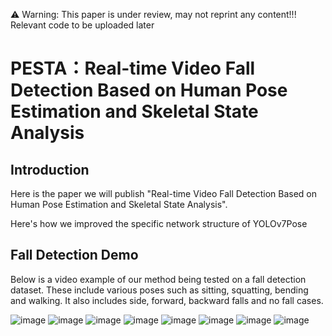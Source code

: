 ⚠ Warning: This paper is under review, may not reprint any content!!!
Relevant code to be uploaded later
# PESTA：Real-time Video Fall Detection Based on Human Pose Estimation and Skeletal State Analysis

## Introduction
Here is the paper we will publish "Real-time Video Fall Detection Based on Human Pose Estimation and Skeletal State Analysis". 

Here's how we improved the specific network structure of YOLOv7Pose

## Fall Detection Demo
Below is a video example of our method being tested on a fall detection dataset. These include various poses such as sitting, squatting, bending and walking. It also includes side, forward, backward falls and no fall cases.

![image](https://github.com/xgli411/PESTA/blob/main/test1.gif)
![image](https://github.com/xgli411/PESTA/blob/main/test2.gif)
![image](https://github.com/xgli411/PESTA/blob/main/test3.gif)
![image](https://github.com/xgli411/PESTA/blob/main/test4.gif)
![image](https://github.com/xgli411/PESTA/blob/main/test5.gif)
![image](https://github.com/xgli411/PESTA/blob/main/test6.gif)
![image](https://github.com/xgli411/PESTA/blob/main/test7.gif)
![image](https://github.com/xgli411/PESTA/blob/main/test8.gif)
